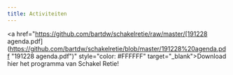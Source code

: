 ```yaml
---
title: Activiteiten
---
```

<a href="https://github.com/bartdw/schakelretie/raw/master/[191228 agenda.pdf](https://github.com/bartdw/schakelretie/blob/master/191228%20agenda.pdf "191228 agenda.pdf")" style="color: #FFFFFF" target="_blank">Download hier het programma van Schakel Retie!</a>
